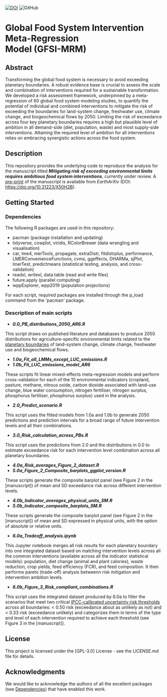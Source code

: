 [![DOI](https://zenodo.org/badge/DOI/10.5281/zenodo.7772720.svg)](https://doi.org/10.5281/zenodo.7772720)
![GitHub](https://img.shields.io/github/license/MichalisHadjikakou/GFSI-MRM)

# Global Food System Intervention Meta-Regression <br> Model (GFSI-MRM)

## Abstract

Transforming the global food system is necessary to avoid exceeding planetary boundaries. A robust evidence base is crucial to assess the scale and combination of interventions required for a sustainable transformation. We developed a risk assessment framework, underpinned by a meta-regression of 60 global food system modeling studies, to quantify the potential of individual and combined interventions to mitigate the risk of exceeding the boundaries for land-system change, freshwater use, climate change, and biogeochemical flows by 2050. Limiting the risk of exceedance across four key planetary boundaries requires a high but plausible level of ambition in all demand-side (diet, population, waste) and most supply-side interventions. Attaining the required level of ambition for all interventions relies on embracing synergistic actions across the food system. 

## Description

This repository provides the underlying code to reproduce the analysis for the manuscript titled **_Mitigating risk of exceeding environmental limits requires ambitious food system interventions_**, currently under review. A [pre-print](https://doi.org/10.31223/X50H2B) of the manuscript is available from _EarthArXiv_ (DOI: https://doi.org/10.31223/X50H2B).

## Getting Started

### Dependencies

The following R packages are used in this repository:

* pacman (package installation and updating)
* tidyverse, cowplot, viridis, RColorBrewer (data wrangling and visualisation)
* car, lme4, merTools, propagate, extraDistr, fitdistrplus, performance, LMERConvenienceFunctions, cvms, ggeffects, DHARMa, sjPlot, lmerTest, predictmeans (statistical testing, analysis, and cross-validation)
* readxl, writexl, data.table (read and write files)
* future.apply (parallel computing)
* wppExplorer, wpp2019 (population projections)

For each script, required packages are installed through the p_load command from the 'pacman' package.

### Description of main scripts

* **_0.0_PB_distributions_2050_AR6.R_**

This script draws on published literature and databases to produce 2050 distributions for agriculture-specific environmental limits related to the [planetary boundaries](https://www.science.org/doi/10.1126/science.1259855) of land-system change, climate change, freshwater use and biogeochemical flows.

* **_1.0a_Fit_all_LMMs_except_LUC_emissions.R_** 
* **_1.0b_Fit_LUC_emissions_model_AR6_**

These scripts fit linear mixed-effects meta-regression models and perform cross-validation for each of the 10 environmental indicators (cropland, pasture, methane, nitrous oxide, carbon dioxide associated with land-use change, blue water consumption, nitrogen fertiliser, nitrogen surplus, phosphorus fertiliser, phosphorus surplus)  used in the analysis.  

* **_2.0_Predict_scenario.R_**

This script uses the fitted models from 1.0a and 1.0b to generate 2050 predictions and prediction intervals for a broad range of future intervention levels and all their combinations. 

* **_3.0_Risk_calculation_across_PBs.R_**

This script uses the predictions from 2.0 and the distributions in 0.0 to estimate exceedance risk for each intervention level combination across all planetary boundaries. 

* **_4.0a_Risk_averages_Figure_2_dataset.R_**
* **_5.0a_Figure_2_Composite_barplots_ggplot_version.R_**

These scripts generate the composite barplot panel (see Figure 2 in the [manuscript]) of mean and SD exceedance risk across different intervention levels. 

* **_4.0b_Indicator_averages_physical_units_SM.R_**
* **_5.0b_Indicator_composite_barplots_SM.R_**

These scripts generate the composite barplot panel (see Figure 2 in the [manuscript]) of mean and SD expressed in physical units, with the option of absolute or relative units. 

* **_6.0a_Tradeoff_analysis.ipynb_**

This Jupyter notebook merges all risk results for each planetary boundary into one integrated dataset based on matching intervention levels across all the common interventions (available across all the indicator statistical models): population, diet change (animal and plant calories), waste reduction, crop yields, feed efficiency (FCR), and feed composition. It then performs pareto (trade-off) analysis betweenn risk mitigation and intervention ambition levels.   

* **_6.0b_Figure_3_Risk_compliant_combinations.R_**

This script uses the integrated dataset produced by 6.0a to filter the scenarios that meet two critical [IPCC-calibrated uncertainty risk thresholds](https://www.ipcc.ch/site/assets/uploads/2018/05/uncertainty-guidance-note.pdf) across all boundaries: < 0.50 risk (exceedance about as unlikely as not) and < 0.33 risk (exceedance unlikely) and categorizes them in terms of the type and level of each intervention required to achieve each threshold (see Figure 3 in the [manuscript]).

## License

This project is licensed under the [GPL-3.0] License - see the LICENSE.md file for details.

## Acknowledgments

We would like to acknowledge the authors of all the excellent packages (see [Dependencies](#dependencies)) that have enabled this work.

